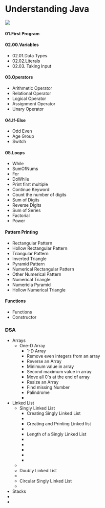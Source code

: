 # Understanding Java

<img src="https://res.cloudinary.com/dxwqpwwrh/image/upload/v1710778444/java/Screenshot_2024-03-18_214130_us2slz.png">

<h4>01.First Program</h4>
<h4>02.00.Variables</h4>
<ul>
    <li>02.01.Data Types</li>
    <li>02.02.Literals</li>
    <li>02.03. Taking Input</li>
</ul>
<h4>03.Operators</h4>
<ul>
    <li>Arithmetic Operator</li>
    <li>Relational Operator</li>
    <li>Logical Operator</li>
    <li>Assignment Operator</li>
    <li>Unary Operator</li>
    
</ul>
<h4>04.If-Else</h4>
<ul>
    <li>Odd Even</li>
    <li>Age Group</li>
    <li>Switch</li>
</ul>
<h4>05.Loops</h4>
<ul>
    <li>While</li>
    <li>SumOfNums</li>
    <li>For</li>
    <li>DoWhile</li>
    <li>Print first multiple</li>
    <li>Continue Keyword</li>
    <li>Count the number of digits</li>
    <li>Sum of Digits</li>
    <li>Reverse Digits</li>
    <li>Sum of Series</li>
    <li>Factorial</li>
    <li>Power</li>
</ul>
<h4>Pattern Printing</h4>
<ul>
    <li>Rectangular Pattern</li>
    <li>Hollow Rectangular Pattern</li>
    <li>Triangular Pattern</li>
    <li>Inverted Triangle</li>
    <li>Pyramid Pattern</li>
    <li>Numerical Rectangular Pattern</li>
    <li>Other Numerical Pattern</li>
    <li>Numerical Triangle</li>
    <li>Numericla Pyramid</li>
    <li>Hollow Numerical Triangle</li>
</ul>
<h4>Functions</h4>
<ul>
    <li>Functions</li>
    <li>Constructor</li>
    
</ul>

<h3>DSA</h3>
<ul>
    <li>Arrays
    <ul>
        <li>One-D Array
            <ul>
                <li>1-D Array</li>
                <li>Remove even integers from an array</li>
                <li>Reverse an Array</li>
                <li>Minimum value in array</li>
                <li>Second maximum value in array</li>
                <li>Move all 0's at the end of array</li>
                <li>Resize an Array</li>
                <li>Find missing Number</li>
                <li>Palindrome</li>
                <li></li>
            </ul>
        </li>
    </ul>
    </li>
    <li>Linked List
    <ul>
        <li>Singly Linked List
        <ul>
            <li>Creating Singly Linked List<li>
            <li>Creating and Printing Linked list<li>
            <li>Length of a Singly Linked List<li>
            <li><li>
            <li><li>
        </ul>
        <li>
        <li>Doubly Linked List<li>
        <li>Circular Singly Linked List<li>
    </ul>
    </li>
    <li>Stacks</li>
    <li></li>
    <li></li>
</ul>
